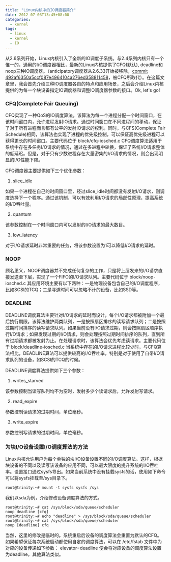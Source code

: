 ```yaml
---
title: "Linux内核中的IO调度器简介"
date: 2012-07-03T13:45+08:00
categories:
  - kernel
tags:
  - linux
  - kernel
  - IO
---
```


从2.6系列开始，Linux内核引入了全新的IO调度子系统。与2.4系列内核只有一个惟一的，通用的I/O调度器相比，最新的Linux内核提供了CFQ(默认), deadline和noop三种IO调度器。（anticipatory调度器从2.6.33开始被移除，[commit 492af6350a5ccf087e4964104a276ed358811458](http://git.kernel.org/?p=linux/kernel/git/torvalds/linux-2.6.git;a=commitdiff;h=492af6350a5ccf087e4964104a276ed358811458)，被CFQ所取代）。在这篇文章里，我会首先介绍三种IO调度器各自的特点和应用场景，之后会介绍Linux内核提供的为每一个块设备指定IO调度器和调整IO调度器参数的接口。Ok, let's go!

### CFQ(Complete Fair Queuing) ###
CFQ实现了一种QoS的IO调度算法。该算法为每一个进程分配一个时间窗口，在该时间窗口内，允许进程发射IO请求。通过时间窗口在不同进程间的移动，保证了对于所有进程而言都有公平的发射IO请求的权利。同时，与CFS(Complete Fair Schedule)相同，该算法也实现了进程的优先级控制，可以保证高优先级进程可以获得更长的时间窗口。主要代码位于
    block/cfq-iosched.c
CFQ调度算法适用于系统中存在多任务I/O请求的情况，通过在多进程中轮换，保证了系统I/O请求整体的低延迟。但是，对于只有少数进程存在大量密集的I/O请求的情况，则会出现明显的I/O性能下降。

CFQ调度器主要提供如下三个优化参数：

1. slice_idle

如果一个进程在自己的时间窗口里，经过slice_idle时间都没有发射I/O请求，则调度选择下一个程序。通过该机制，可以有效利用I/O请求的局部性原理，提高系统的I/O吞吐量。

2. quantum

该参数控制在一个时间窗口内可以发射的I/O请求的最大数目。

3. low_latency

对于I/O请求延时非常重要的任务，将该参数设置为1可以降低I/O请求的延时。

### NOOP ###
顾名思义，NOOP调度器并不完成任何复杂的工作，只是将上层发来的I/O请求直接发送至下层，实现了一个FIFO的I/O请求队列。主要代码位于
    block/noop-iosched.c
其应用环境主要有以下两种：一是物理设备包含自己的I/O调度程序，比如SCSI的TCQ；二是寻道时间可以忽略不计的设备，比如SSD等。

### DEADLINE ###
DEADLINE调度算法主要针对I/O请求的延时而设计，每个I/O请求都被附加一个最后执行期限。该算法维护两类队列，一是按照扇区排序的读写请求队列；二是按照过期时间排序的读写请求队列。如果当前没有I/O请求过期，则会按照扇区顺序执行I/O请求；如果发现过期的I/O请求，则会处理按照过期时间排序的队列，直到所有过期请求都被发射为止。在处理请求时，该算法会优先考虑读请求。主要代码位于
    block/deadline-iosched.c
当系统中存在的I/O请求进程比较少时，与CFQ算法相比，DEADLINE算法可以提供较高的I/O吞吐率，特别是对于使用了自带I/O请求队列的设备，如SCSI的TCQ的时候。

DEADLINE调度算法提供如下三个参数：

1. writes_starved

该参数控制当读写队列均不为空时，发射多少个读请求后，允许发射写请求。

2. read_expire

参数控制读请求的过期时间，单位毫秒。

3. write_expire

参数控制写请求的过期时间，单位毫秒。

### 为块I/O设备设置I/O调度算法的方法 ###
Linux内核允许用户为每个单独的块I/O设备设置不同的I/O调度算法。这样，根据块设备的不同以及读写该设备的应用不同，可以最大限度的提升系统的I/O吞吐率。设置接口通过sysfs导出。如果当前系统中没有挂载sysfs的话，使用如下命令可以将sysfs挂载至/sys目录下。

``` console
root@trinity:~# mount -t sysfs sysfs /sys
```
我们以sda为例，介绍修改设备调度算法的方式。
``` console
root@trinity:~# cat /sys/block/sda/queue/scheduler 
noop deadline [cfq] 
root@trinity:~# echo "deadline" > /sys/block/sda/queue/scheduler 
root@trinity:~# cat /sys/block/sda/queue/scheduler 
noop [deadline] cfq 
```
当然，这里的修改是临时的。系统重启后设备的调度算法会重置为默认的CFQ。如果希望保证每次系统启动都使用自定的调度算法，可以在
    /etc/fstab
文件中为对应的设备传递如下参数：
    elevator=deadline
便会将对应设备的调度算法设置为deadline，其他算法类似。
